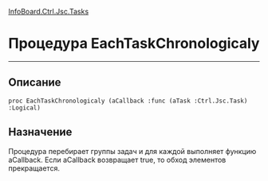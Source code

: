 ﻿---
Link: InfoBoard.Ctrl.Jsc.Tasks.@EachTaskChronologicaly
---

<!---  Навигация
[Имя проекта](#) :
-->
[InfoBoard.Ctrl.Jsc.Tasks](Default)

# Процедура EachTaskChronologicaly
---

## Описание

    proc EachTaskChronologicaly (aCallback :func (aTask :Ctrl.Jsc.Task) :Logical)

<!--
## Аргументы{#Args}

### Аргумент1

Описание аргумента 1
-->

## Назначение

Процедура перебирает группы задач и для каждой выполняет функцию aCallback. Если aCallback возвращает true, то обход элементов прекращается.

<!--
## Пример

    EachTaskChronologicaly...
-->

